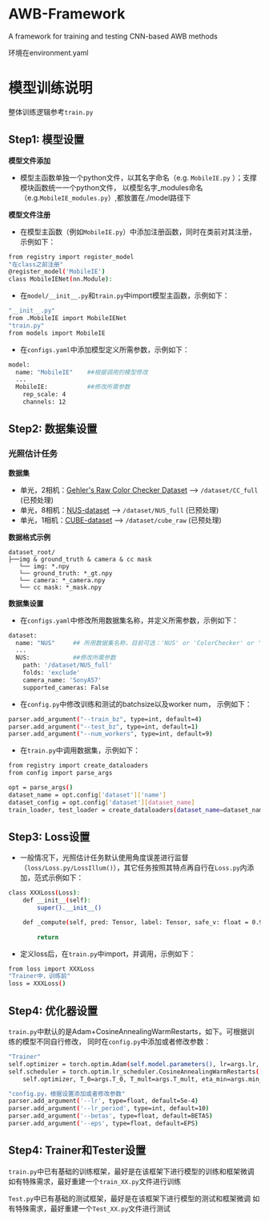 # AWB-Framework
A framework for training and testing CNN-based AWB methods 

环境在environment.yaml

# 模型训练说明

整体训练逻辑参考`train.py`

## Step1: 模型设置
**模型文件添加**
* 模型主函数单独一个python文件，以其名字命名（e.g. `MobileIE.py` ）；支撑模块函数统一一个python文件， 
以模型名字_modules命名（e.g.`MobileIE_modules.py`）,都放置在./model路径下

**模型文件注册** 
* 在模型主函数（例如`MobileIE.py`）中添加注册函数，同时在类前对其注册，示例如下：
```bash
from registry import register_model
"在class之前注册"
@register_model('MobileIE')
class MobileIENet(nn.Module):
```
* 在`model/__init__.py`和`train.py`中import模型主函数，示例如下：
```bash
"__init__.py"
from .MobileIE import MobileIENet
"train.py"
from models import MobileIE
```

* 在`configs.yaml`中添加模型定义所需参数，示例如下：
```bash
model:
  name: "MobileIE"    ##根据调用的模型修改
  ...
  MobileIE:           ##修改所需参数
    rep_scale: 4
    channels: 12
```

## Step2: 数据集设置
### 光照估计任务
**数据集**
* 单光，2相机：[Gehler's Raw Color Checker Dataset](https://www2.cs.sfu.ca/~colour/data/shi_gehler/) --> `/dataset/CC_full` (已预处理)
* 单光，8相机：[NUS-dataset](http://cvil.eecs.yorku.ca/projects/public_html/illuminant/illuminant.html) --> `/dataset/NUS_full` (已预处理)
* 单光，1相机：[CUBE-dataset](https://ipg.fer.hr/ipg/resources/color_constancy) --> `/dataset/cube_raw` (已预处理)

**数据格式示例**
```
dataset_root/
├──img & ground_truth & camera & cc mask
   └── img: *.npy 
   └── ground_truth: *_gt.npy
   └── camera: *_camera.npy
   └── cc mask: *_mask.npy
```


**数据集设置**
* 在`configs.yaml`中修改所用数据集名称，并定义所需参数，示例如下：
```bash
dataset:
  name: "NUS"     ## 所用数据集名称，目前可选：'NUS' or 'ColorChecker' or 'Cube'
  ...
  NUS:            ##修改所需参数
    path: '/dataset/NUS_full'
    folds: 'exclude'
    camera_name: 'SonyA57'
    supported_cameras: False
```

* 在`config.py`中修改训练和测试的batchsize以及worker num， 示例如下：
```bash
parser.add_argument("--train_bz", type=int, default=4)
parser.add_argument("--test_bz", type=int, default=1)
parser.add_argument("--num_workers", type=int, default=9)
```

* 在`train.py`中调用数据集，示例如下：
```bash
from registry import create_dataloaders
from config import parse_args

opt = parse_args()
dataset_name = opt.config['dataset']['name']
dataset_config = opt.config['dataset'][dataset_name]
train_loader, test_loader = create_dataloaders(dataset_name=dataset_name,dataset_config=dataset_config, opt=opt)
```



## Step3: Loss设置
* 一般情况下，光照估计任务默认使用角度误差进行监督（`loss/Loss.py/LossIllum()`），其它任务按照其特点再自行在`Loss.py`内添加，范式示例如下：
```bash
class XXXLoss(Loss):
    def __init__(self):
        super().__init__()

    def _compute(self, pred: Tensor, label: Tensor, safe_v: float = 0.999999) -> Tensor:
        
        return 
```

* 定义loss后，在`train.py`中import，并调用，示例如下：
```bash
from loss import XXXLoss
"Trainer中，训练前"
loss = XXXLoss()
```

## Step4: 优化器设置
`train.py`中默认的是Adam+CosineAnnealingWarmRestarts，如下。可根据训练的模型不同自行修改，
同时在`config.py`中添加或者修改参数：
```bash
"Trainer"
self.optimizer = torch.optim.Adam(self.model.parameters(), lr=args.lr, weight_decay=args.weight_decay)
self.scheduler = torch.optim.lr_scheduler.CosineAnnealingWarmRestarts(
    self.optimizer, T_0=args.T_0, T_mult=args.T_mult, eta_min=args.min_lr)
```
```bash
"config.py，根据设置添加或者修改参数"
parser.add_argument('--lr', type=float, default=5e-4)
parser.add_argument('--lr_period', type=int, default=10)
parser.add_argument('--betas', type=float, default=BETAS)
parser.add_argument('--eps', type=float, default=EPS)
```

## Step4: Trainer和Tester设置

`train.py`中已有基础的训练框架，最好是在该框架下进行模型的训练和框架微调
如有特殊需求，最好重建一个`train_XX.py`文件进行训练

`Test.py`中已有基础的测试框架，最好是在该框架下进行模型的测试和框架微调
如有特殊需求，最好重建一个`Test_XX.py`文件进行测试



